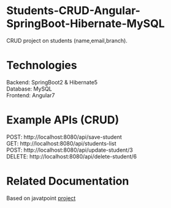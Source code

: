 # Students-CRUD-Angular-SpringBoot-Hibernate-MySQL
CRUD project on students (name,email,branch). 

# Technologies  
Backend: SpringBoot2 & Hibernate5  
Database: MySQL  
Frontend: Angular7  

# Example APIs (CRUD)  
POST: http://localhost:8080/api/save-student  
GET: http://localhost:8080/api/students-list  
POST: http://localhost:8080/api/update-student/3   
DELETE: http://localhost:8080/api/delete-student/6  


# Related Documentation  
Based on javatpoint [project](https://www.javatpoint.com/angular-spring-crud-example)
